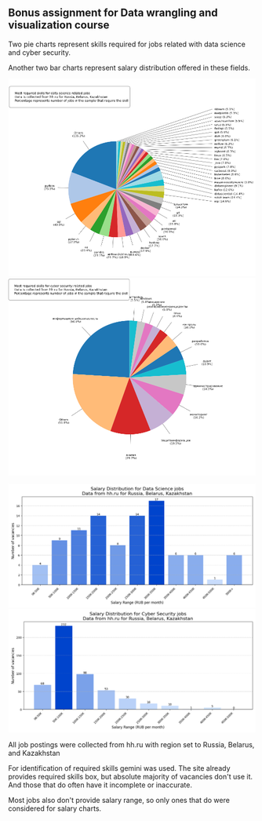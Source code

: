 ## Bonus assignment for Data wrangling and visualization course

Two pie charts represent skills required for jobs related with data science and cyber security.

Another two bar charts represent salary distribution offered in these fields.

![Required skills for data science jobs](visualizations/ds_skills.png)
![Required skills for cyber security jobs](visualizations/cs_skills.png)

![Salary distribution for data science jobs](visualizations/ds_salary.png)
![Salary distribution for cyber security jobs](visualizations/cs_salary.png)


All job postings were collected from hh.ru with region set to Russia, Belarus, and Kazakhstan

For identification of required skills gemini was used. The site already provides required skills box, but absolute majority of vacancies don't use it.
And those that do often have it incomplete or inaccurate.

Most jobs also don't provide salary range, so only ones that do were considered for salary charts.
